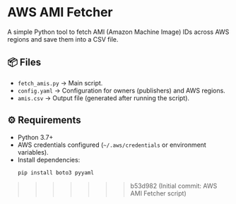 # AWS AMI Fetcher

A simple Python tool to fetch AMI (Amazon Machine Image) IDs across AWS regions and save them into a CSV file.

## 📦 Files
- `fetch_amis.py` → Main script.
- `config.yaml` → Configuration for owners (publishers) and AWS regions.
- `amis.csv` → Output file (generated after running the script).

## ⚙️ Requirements
- Python 3.7+
- AWS credentials configured (`~/.aws/credentials` or environment variables).
- Install dependencies:
  ```bash
  pip install boto3 pyyaml
>>>>>>> b53d982 (Initial commit: AWS AMI Fetcher script)
